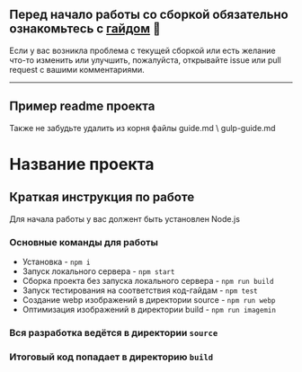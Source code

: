 ## Перед начало работы со сборкой обязательно ознакомьтесь с [гайдом](/guide.md) 📕
Если у вас возникла проблема с текущей сборкой или есть желание что-то изменить или улучшить, пожалуйста, открывайте issue или pull request с вашими комментариями.

---

## Пример readme проекта 
Также не забудьте удалить из корня файлы guide.md \ gulp-guide.md

# Название проекта

## Краткая инструкция по работе
Для начала работы у вас должент быть установлен Node.js

### Основные команды для работы
- Установка - `npm i`
- Запуск локального сервера - `npm start`
- Сборка проекта без запуска локального сервера - `npm run build`
- Запуск тестирования на соответствия код-гайдам - `npm test`
- Создание webp изображений в директории source - `npm run webp`
- Оптимизация изображений в директории build - `npm run imagemin`

### Вся разработка ведётся в директории `source`
### Итоговый код попадает в директорию `build`
